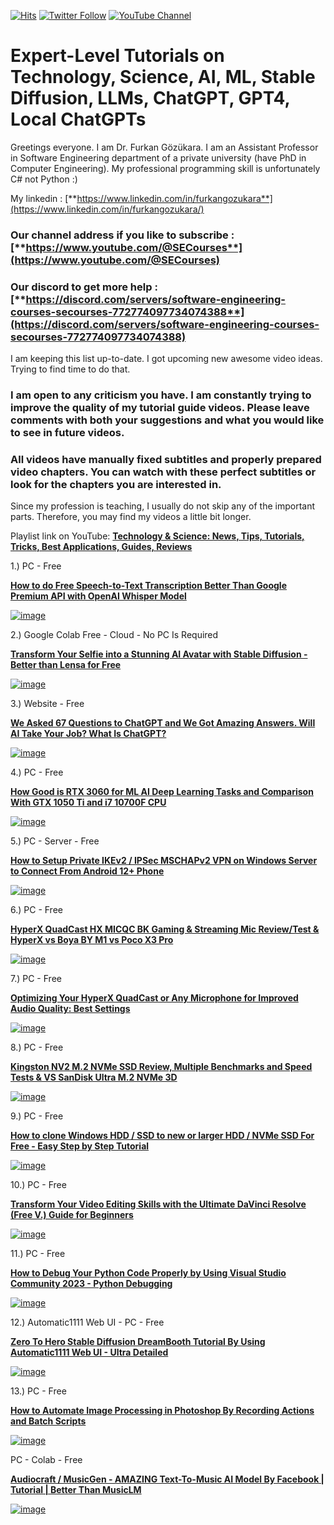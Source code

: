 [![Hits](https://hits.seeyoufarm.com/api/count/incr/badge.svg?url=https%3A%2F%2Fgithub.com%2FFurkanGozukara%2FStable-Diffusion%2Fblob%2Fmain%2FTechnology-Science-AI-ML-ChatGPTs-Tutorials-Guides-Tips-News.md&count_bg=%2379C83D&title_bg=%239E0F0F&icon=apachespark.svg&icon_color=%23E7E7E7&title=views&edge_flat=false)](https://hits.seeyoufarm.com) [![Twitter Follow](https://img.shields.io/twitter/follow/GozukaraFurkan?label=Follow&style=social)](https://twitter.com/GozukaraFurkan) [![YouTube Channel](https://img.shields.io/badge/YouTube-Channel-red?style=for-the-badge&logo=youtube)](https://www.youtube.com/SECourses)

# Expert-Level Tutorials on Technology, Science, AI, ML, Stable Diffusion, LLMs, ChatGPT, GPT4, Local ChatGPTs

Greetings everyone. I am Dr. Furkan Gözükara. I am an Assistant Professor in Software Engineering department  of a private university (have PhD in Computer Engineering). My professional programming skill is unfortunately C# not Python :) 

My linkedin : [**https://www.linkedin.com/in/furkangozukara**](https://www.linkedin.com/in/furkangozukara/)

### Our channel address if you like to subscribe : [**https://www.youtube.com/@SECourses**](https://www.youtube.com/@SECourses)

### Our discord to get more help : [**https://discord.com/servers/software-engineering-courses-secourses-772774097734074388**](https://discord.com/servers/software-engineering-courses-secourses-772774097734074388)

I am keeping this list up-to-date. I got upcoming new awesome video ideas. Trying to find time to do that.

### I am open to any criticism you have. I am constantly trying to improve the quality of my tutorial guide videos. Please leave comments with both your suggestions and what you would like to see in future videos.

### All videos have manually fixed subtitles and properly prepared video chapters. You can watch with these perfect subtitles or look for the chapters you are interested in.

Since my profession is teaching, I usually do not skip any of the important parts. Therefore, you may find my videos a little bit longer.

Playlist link on YouTube: [**Technology & Science: News, Tips, Tutorials, Tricks, Best Applications, Guides, Reviews**](https://www.youtube.com/playlist?list=PL_pbwdIyffsnkay6X91BWb9rrfLATUMr3)

1.) PC - Free

[**How to do Free Speech-to-Text Transcription Better Than Google Premium API with OpenAI Whisper Model**](https://youtu.be/msj3wuYf3d8)

[![image](https://user-images.githubusercontent.com/19240467/236621375-80ffc6b7-13a9-421a-85eb-7a5f559bb60d.png)](https://youtu.be/msj3wuYf3d8)

2.) Google Colab Free - Cloud - No PC Is Required

[**Transform Your Selfie into a Stunning AI Avatar with Stable Diffusion - Better than Lensa for Free**](https://www.youtube.com/watch?v=mnCY8uM7E50)

[![image](https://user-images.githubusercontent.com/19240467/218344900-286cded5-0171-4b9e-9354-7adf4bada612.png)](https://www.youtube.com/watch?v=mnCY8uM7E50)

3.) Website - Free

[**We Asked 67 Questions to ChatGPT and We Got Amazing Answers. Will AI Take Your Job? What Is ChatGPT?**](https://youtu.be/p3DeigotUZ4)

[![image](https://user-images.githubusercontent.com/19240467/236621539-ff23e169-e23d-44e5-8827-efda0934068a.png)](https://youtu.be/p3DeigotUZ4)

4.) PC - Free

[**How Good is RTX 3060 for ML AI Deep Learning Tasks and Comparison With GTX 1050 Ti and i7 10700F CPU**](https://youtu.be/q8Q8CCDdSKo)

[![image](https://user-images.githubusercontent.com/19240467/236621600-b0cc8440-1262-4810-a667-dbafcc50f12a.png)](https://youtu.be/q8Q8CCDdSKo)

5.) PC - Server - Free

[**How to Setup Private IKEv2 / IPSec MSCHAPv2 VPN on Windows Server to Connect From Android 12+ Phone**](https://youtu.be/5jzmXwZgx5U)

[![image](https://user-images.githubusercontent.com/19240467/236650231-223fe89d-264f-4f75-a91a-4abef4f76330.png)](https://youtu.be/5jzmXwZgx5U)

6.) PC - Free

[**HyperX QuadCast HX MICQC BK Gaming & Streaming Mic Review/Test & HyperX vs Boya BY M1 vs Poco X3 Pro**](https://youtu.be/W2-SeLW_Mko)

[![image](https://user-images.githubusercontent.com/19240467/236650550-9aeafc9a-d5e1-4f9c-ae28-3ab2c3f7ef9c.png)](https://youtu.be/W2-SeLW_Mko)

7.) PC - Free

[**Optimizing Your HyperX QuadCast or Any Microphone for Improved Audio Quality: Best Settings**](https://youtu.be/kmI5amfgydA)

[![image](https://user-images.githubusercontent.com/19240467/236650611-bb25d08e-01c8-44ef-9f0c-704f86ec7fdf.png)](https://youtu.be/kmI5amfgydA)

8.) PC - Free

[**Kingston NV2 M.2 NVMe SSD Review, Multiple Benchmarks and Speed Tests & VS SanDisk Ultra M.2 NVMe 3D**](https://youtu.be/NwkC-wgcZ5M)

[![image](https://user-images.githubusercontent.com/19240467/236651063-59f0e8c2-327e-402a-a4e5-33742ad32017.png)](https://youtu.be/NwkC-wgcZ5M)

9.) PC - Free

[**How to clone Windows HDD / SSD to new or larger HDD / NVMe SSD For Free - Easy Step by Step Tutorial**](https://youtu.be/DdBRcnabV6s)

[![image](https://user-images.githubusercontent.com/19240467/236650837-8f78bcee-a15d-46d4-bc25-3f716bf73737.png)](https://youtu.be/DdBRcnabV6s)

10.) PC - Free

[**Transform Your Video Editing Skills with the Ultimate DaVinci Resolve (Free V.) Guide for Beginners**](https://youtu.be/_-yYRGKyz8E)

[![image](https://user-images.githubusercontent.com/19240467/236650891-30c5b49b-9b33-4b1f-8482-36b7dab50a4d.png)](https://youtu.be/_-yYRGKyz8E)

11.) PC - Free

[**How to Debug Your Python Code Properly by Using Visual Studio Community 2023 - Python Debugging**](https://youtu.be/eWN4Ng08Y4U)

[![image](https://user-images.githubusercontent.com/19240467/236650931-fb6a894d-0cf2-4e32-aab9-72b728b00e70.png)](https://youtu.be/eWN4Ng08Y4U)

12.) Automatic1111 Web UI - PC - Free

[**Zero To Hero Stable Diffusion DreamBooth Tutorial By Using Automatic1111 Web UI - Ultra Detailed**](https://www.youtube.com/watch?v=Bdl-jWR3Ukc)

[![image](https://user-images.githubusercontent.com/19240467/218344301-04f91cf4-fa35-4975-8c3d-9951c765839a.png)](https://www.youtube.com/watch?v=Bdl-jWR3Ukc)

13.) PC - Free

[**How to Automate Image Processing in Photoshop By Recording Actions and Batch Scripts**](https://youtu.be/j3BeppKuYu4)

[![image](https://user-images.githubusercontent.com/19240467/236651038-a041c594-e57f-4b9d-a009-f066103906f7.png)](https://youtu.be/j3BeppKuYu4)


PC - Colab - Free

[**Audiocraft / MusicGen - AMAZING Text-To-Music AI Model By Facebook | Tutorial | Better Than MusicLM**](https://youtu.be/v-YpvPkhdO4)

[![image](https://i.imgur.com/8sNXQPK.png)](https://youtu.be/v-YpvPkhdO4)

